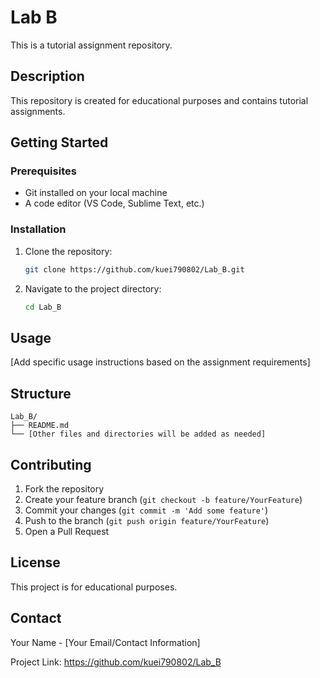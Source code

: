 # Lab B

This is a tutorial assignment repository.

## Description

This repository is created for educational purposes and contains tutorial assignments.

## Getting Started

### Prerequisites

- Git installed on your local machine
- A code editor (VS Code, Sublime Text, etc.)

### Installation

1. Clone the repository:
   ```bash
   git clone https://github.com/kuei790802/Lab_B.git
   ```

2. Navigate to the project directory:
   ```bash
   cd Lab_B
   ```

## Usage

[Add specific usage instructions based on the assignment requirements]

## Structure

```
Lab_B/
├── README.md
└── [Other files and directories will be added as needed]
```

## Contributing

1. Fork the repository
2. Create your feature branch (`git checkout -b feature/YourFeature`)
3. Commit your changes (`git commit -m 'Add some feature'`)
4. Push to the branch (`git push origin feature/YourFeature`)
5. Open a Pull Request

## License

This project is for educational purposes.

## Contact

Your Name - [Your Email/Contact Information]

Project Link: https://github.com/kuei790802/Lab_B